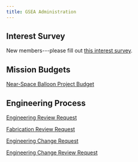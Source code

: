 ```yaml
---
title: GSEA Administration
---
```


## Interest Survey
New members---please fill out [this interest survey](https://docs.google.com/forms/d/1hbgW_l3n2HQUzWB5rlXyv5gJFXY0-ZD7rmXqbbgr6tU/viewform).

## Mission Budgets

[Near-Space Balloon Project Budget](/assets/balloon-budget.pdf)


<div class="membersonly" markdown="1">

## Engineering Process

[Engineering Review Request](https://docs.google.com/forms/d/1rvgU1Q-5tRJS6mh8qt5PV8lo366CyKfXid7QELoVsto/viewform?entry.1838288003&entry.2042860130&entry.1221385011=2)

[Fabrication Review Request](https://docs.google.com/forms/d/1QeQw7ZxuzQQ0RoGDOHDQfJXoyFkTDgyfyR2t6wkiVfw/viewform?entry.1838288003&entry.2042860130&entry.1221385011=2)

[Engineering Change Request](https://docs.google.com/forms/d/1vWaz-KfiAfu42Oj9gWVB1eMoYl3n1FJOL2yNSAK2jCo/viewform?entry.1838288003&entry.2042860130&entry.1221385011=2&entry.1192463715&entry.201246930)

[Engineering Change Review Request](https://docs.google.com/forms/d/1AZo01OFXMKrhsFuEaNnLuYr0UPiT-9FYQSF28qO4Cg8/viewform?entry.2106591035&entry.1565130009&entry.1164283887=2)

</div>
